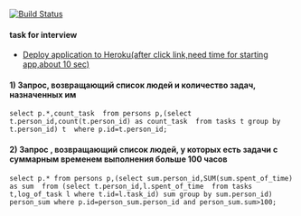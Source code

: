 [![Build Status](https://travis-ci.com/YuryMazniou/peopleandtasks.svg?branch=master)](https://travis-ci.com/YuryMazniou/peopleandtasks)

#### task for interview

- [Deploy application to Heroku(after click link,need time for starting app,about 10 sec)](https://peopleandtasks.herokuapp.com)

#### 1)	Запрос, возвращающий список людей и количество задач, назначенных им
`select p.*,count_task 
from persons p,(select t.person_id,count(t.person_id) as count_task 
                from tasks t group by t.person_id) t 
where p.id=t.person_id;`
#### 2)	Запрос , возвращающий список людей, у которых есть задачи с суммарным временем выполнения больше 100 часов
`select p.*
from persons p,(select sum.person_id,SUM(sum.spent_of_time) as sum 
                from (select t.person_id,l.spent_of_time 
                      from tasks t,log_of_task l where t.id=l.task_id) sum group by sum.person_id) person_sum
where p.id=person_sum.person_id and person_sum.sum>100;`
